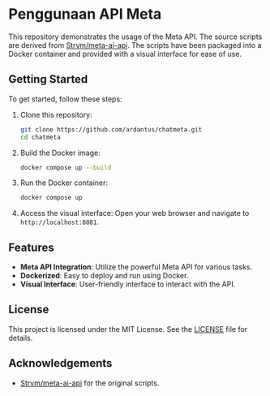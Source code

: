 # Penggunaan API Meta
This repository demonstrates the usage of the Meta API. The source scripts are derived from [Strvm/meta-ai-api](https://github.com/Strvm/meta-ai-api). The scripts have been packaged into a Docker container and provided with a visual interface for ease of use.

## Getting Started

To get started, follow these steps:

1. Clone this repository:
    ```sh
    git clone https://github.com/ardantus/chatmeta.git
    cd chatmeta
    ```

2. Build the Docker image:
    ```sh
    docker compose up --build
    ```

3. Run the Docker container:
    ```sh
    docker compose up
    ```

4. Access the visual interface:
    Open your web browser and navigate to `http://localhost:8081`.

## Features

- **Meta API Integration**: Utilize the powerful Meta API for various tasks.
- **Dockerized**: Easy to deploy and run using Docker.
- **Visual Interface**: User-friendly interface to interact with the API.

## License

This project is licensed under the MIT License. See the [LICENSE](LICENSE) file for details.

## Acknowledgements

- [Strvm/meta-ai-api](https://github.com/Strvm/meta-ai-api) for the original scripts.

